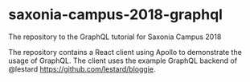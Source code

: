 # saxonia-campus-2018-graphql
The repository to the GraphQL tutorial for Saxonia Campus 2018

The repository contains a React client using Apollo to demonstrate the usage of GraphQL. The client uses the example GraphQL backend of @lestard https://github.com/lestard/bloggie.
